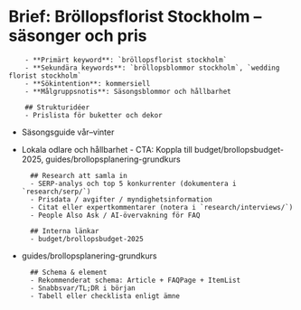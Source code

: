 # Brief: Bröllopsflorist Stockholm – säsonger och pris

        - **Primärt keyword**: `bröllopsflorist stockholm`
        - **Sekundära keywords**: `bröllopsblommor stockholm`, `wedding florist stockholm`
        - **Sökintention**: kommersiell
        - **Målgruppsnotis**: Säsongsblommor och hållbarhet

        ## Strukturidéer
        - Prislista för buketter och dekor

- Säsongsguide vår–vinter
- Lokala odlare och hållbarhet - CTA: Koppla till budget/brollopsbudget-2025, guides/brollopsplanering-grundkurs

        ## Research att samla in
        - SERP-analys och top 5 konkurrenter (dokumentera i `research/serp/`)
        - Prisdata / avgifter / myndighetsinformation
        - Citat eller expertkommentarer (notera i `research/interviews/`)
        - People Also Ask / AI-övervakning för FAQ

        ## Interna länkar
        - budget/brollopsbudget-2025

- guides/brollopsplanering-grundkurs

        ## Schema & element
        - Rekommenderat schema: Article + FAQPage + ItemList
        - Snabbsvar/TL;DR i början
        - Tabell eller checklista enligt ämne

